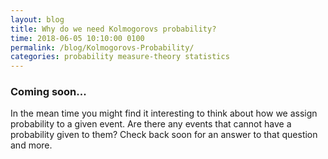 ```yaml
---
layout: blog
title: Why do we need Kolmogorovs probability?
time: 2018-06-05 10:10:00 0100
permalink: /blog/Kolmogorovs-Probability/
categories: probability measure-theory statistics
---
```


### Coming soon...

In the mean time you might find it interesting to think about how we assign probability to a given event. Are there any events that cannot have a probability given to them? Check back soon for an answer to that question and more.
